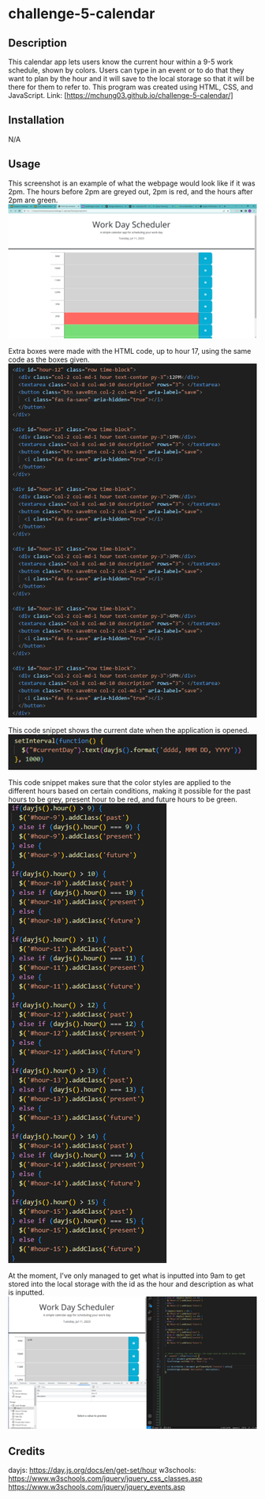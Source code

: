 # challenge-5-calendar

## Description

This calendar app lets users know the current hour within a 9-5 work schedule, shown by colors. Users can type in an event or to do that they want to plan by the hour and it will save to the local storage so that it will be there for them to refer to. This program was created using HTML, CSS, and JavaScript. Link: [https://mchung03.github.io/challenge-5-calendar/]

## Installation

N/A

## Usage

This screenshot is an example of what the webpage would look like if it was 2pm. The hours before 2pm are greyed out, 2pm is red, and the hours after 2pm are green. 
![Calendar Screenshot](./Assets/example.PNG)

Extra boxes were made with the HTML code, up to hour 17, using the same code as the boxes given.
![HTML Screenshot](./Assets/html.PNG)

This code snippet shows the current date when the application is opened.
![Day Screenshot](./Assets/current.PNG)

This code snippet makes sure that the color styles are applied to the different hours based on certain conditions, making it possible for the past hours to be grey, present hour to be red, and future hours to be green.
![Class Screenshot](./Assets/classes.PNG)

At the moment, I've only managed to get what is inputted into 9am to get stored into the local storage with the id as the hour and description as what is inputted. 
![Local Storage Screenshot](./Assets/local_storage.PNG)

## Credits

dayjs: https://day.js.org/docs/en/get-set/hour
w3schools: https://www.w3schools.com/jquery/jquery_css_classes.asp
https://www.w3schools.com/jquery/jquery_events.asp
